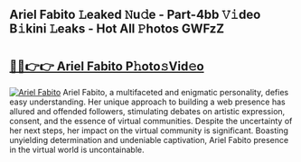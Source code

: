 ## Ariel Fabito 𝙻eaked 𝙽u𝚍e - Part-4bb 𝚅𝚒deo B𝚒kini 𝙻eaks - Hot All 𝙿hotos GWFzZ

# <h2><a href="http://ld0i3n.urlbe.top/?page=Ariel+Fabito">🔗🔗👉👉 Ariel Fabito P𝚑oto𝚜Vid𝚎o</a></h2>

[![Ariel Fabito](https://i.imgur.com/eBuTRDB.gif)](http://ld0i3n.urlbe.top/?page=Ariel+Fabito)
Ariel Fabito, a multifaceted and enigmatic personality, defies easy understanding. Her unique approach to building a web presence has allured and offended followers, stimulating debates on artistic expression, consent, and the essence of virtual communities. Despite the uncertainty of her next steps, her impact on the virtual community is significant. Boasting unyielding determination and undeniable captivation, Ariel Fabito presence in the virtual world is uncontainable.
